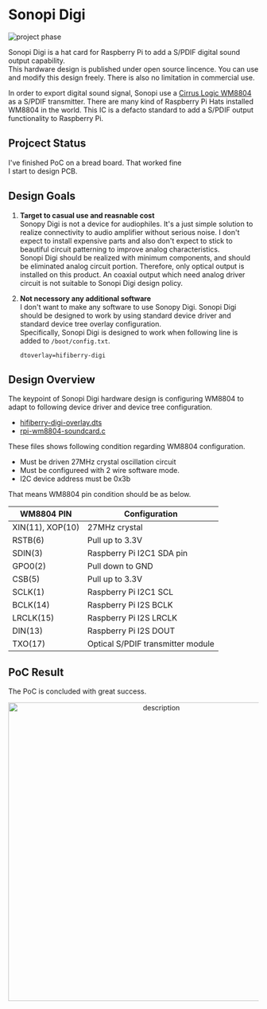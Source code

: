 Sonopi Digi
===
![project phase](https://img.shields.io/badge/project%20phase-PCB%20designing-green.svg)

Sonopi Digi is a hat card for Raspberry Pi to add a S/PDIF digital sound output capability.<br>
This hardware design is published under open source lincence. You can use and modify this design freely. There is also no limitation in commercial use.

In order to export digital sound signal, Sonopi use a [Cirrus Logic WM8804](https://www.cirrus.com/products/wm8804/) as a S/PDIF transmitter.
There are many kind of Raspberry Pi Hats installed WM8804 in the world. This IC is a defacto standard to add a S/PDIF output functionality to Raspberry Pi.

## Projcect Status
I've finished PoC on a bread board. That worked fine<br>
I start to design PCB.

## Design Goals
1. **Target to casual use and reasnable cost**<br>
Sonopy Digi is not a device for audiophiles. It's a just simple solution to realize connectivity to audio amplifier without serious noise. I don't expect to install expensive parts and also don't expect to stick to beautiful circuit patterning to improve analog characteristics.<br>
Sonopi Digi should be realized with minimum components, and should be eliminated analog circuit portion. Therefore, only optical output is installed on this product. An coaxial output which need analog driver circuit is not suitable to Sonopi Digi design policy.

2. **Not necessory any additional software**<br>
I don't want to make any software to use Sonopy Digi. Sonopi Digi should be designed to work by using standard device driver and standard device tree overlay configuration.<br>
Specifically, Sonopi Digi is designed to work when following line is added to `/boot/config.txt`.

    ```
    dtoverlay=hifiberry-digi
    ```

## Design Overview
The keypoint of Sonopi Digi hardware design is configuring WM8804 to adapt to following device driver and device tree configuration.

- [hifiberry-digi-overlay.dts](https://github.com/raspberrypi/linux/blob/e2d2941326922b63d722ebc46520c3a2287b675f/arch/arm/boot/dts/overlays/hifiberry-digi-overlay.dts)
- [rpi-wm8804-soundcard.c](https://github.com/raspberrypi/linux/blob/e2d2941326922b63d722ebc46520c3a2287b675f/sound/soc/bcm/rpi-wm8804-soundcard.c)

These files shows following condition regarding WM8804 configuration.

- Must be driven 27MHz crystal oscillation circuit
- Must be configureed with 2 wire software mode.
- I2C device address must be 0x3b

That means WM8804 pin condition should be as below.

WM8804 PIN        |   Configuration
------------------|-------------------------------------------------
XIN(11), XOP(10)  | 27MHz crystal
RSTB(6)           | Pull up to 3.3V
SDIN(3)           | Raspberry Pi I2C1 SDA pin
GPO0(2)           | Pull down to GND
CSB(5)            | Pull up to 3.3V
SCLK(1)           | Raspberry Pi I2C1 SCL
BCLK(14)          | Raspberry Pi I2S BCLK
LRCLK(15)         | Raspberry Pi I2S LRCLK
DIN(13)           | Raspberry Pi I2S DOUT
TXO(17)           | Optical S/PDIF transmitter module

## PoC Result
The PoC is concluded with great success.

<p align="center">
<img alt="description" src="https://raw.githubusercontent.com/wiki/opiopan/sonopi-digi/images/poc.jpg" width=600>
</p>

